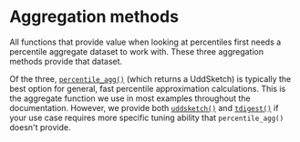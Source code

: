# Aggregation methods

All functions that provide value when looking at percentiles first needs a 
percentile aggregate dataset to work with. These three aggregation methods
provide that dataset.

Of the three, [`percentile_agg()`](/hyperfunctions/percentile-approximation/aggregation-methods/percentile_agg)
(which returns a UddSketch) is typically the best option for general, fast percentile 
approximation calculations. This is the aggregate function we use in most examples 
throughout the documentation. However, we provide both 
[`uddsketch()`](/hyperfunctions/percentile-approximation/aggregation-methods/uddsketch/) and 
[`tdigest()`](/hyperfunctions/percentile-approximation/aggregation-methods/tdigest/) if your use case
requires more specific tuning ability that `percentile_agg()` doesn't provide.